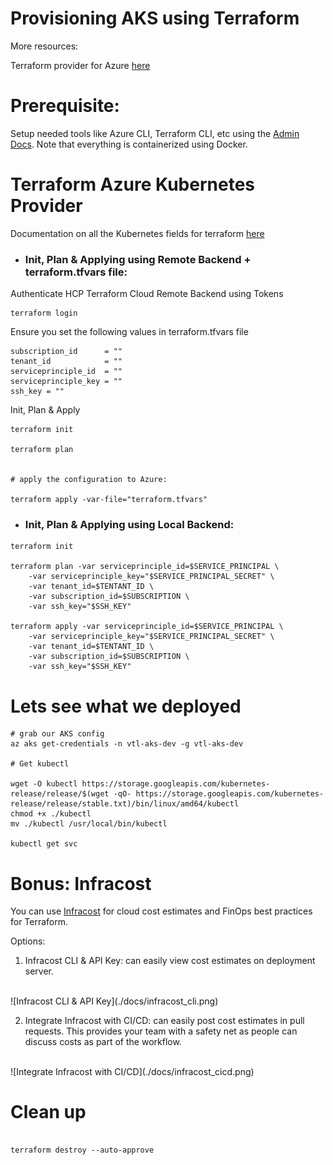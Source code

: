 # Provisioning AKS using Terraform

More resources:

Terraform provider for Azure [here](https://github.com/hashicorp/terraform-provider-azurerm)

# Prerequisite:

Setup needed tools like Azure CLI, Terraform CLI, etc using the [Admin Docs](./docs/azure-admin.md). Note that everything is containerized using Docker.

# Terraform Azure Kubernetes Provider

Documentation on all the Kubernetes fields for terraform [here](https://registry.terraform.io/providers/hashicorp/azurerm/latest/docs/resources/kubernetes_cluster.html)


- ### Init, Plan & Applying using Remote Backend + terraform.tfvars file:

Authenticate HCP Terraform Cloud Remote Backend using Tokens

```
terraform login
```
Ensure you set the following values in terraform.tfvars file

```
subscription_id      = ""
tenant_id            = ""
serviceprinciple_id  = ""
serviceprinciple_key = ""
ssh_key = ""
```
Init, Plan & Apply

```
terraform init

terraform plan


# apply the configuration to Azure:

terraform apply -var-file="terraform.tfvars"
```

- ### Init, Plan & Applying using Local Backend:

```
terraform init

terraform plan -var serviceprinciple_id=$SERVICE_PRINCIPAL \
    -var serviceprinciple_key="$SERVICE_PRINCIPAL_SECRET" \
    -var tenant_id=$TENTANT_ID \
    -var subscription_id=$SUBSCRIPTION \
    -var ssh_key="$SSH_KEY"

terraform apply -var serviceprinciple_id=$SERVICE_PRINCIPAL \
    -var serviceprinciple_key="$SERVICE_PRINCIPAL_SECRET" \
    -var tenant_id=$TENTANT_ID \
    -var subscription_id=$SUBSCRIPTION \
    -var ssh_key="$SSH_KEY"
```

# Lets see what we deployed

```
# grab our AKS config
az aks get-credentials -n vtl-aks-dev -g vtl-aks-dev

# Get kubectl

wget -O kubectl https://storage.googleapis.com/kubernetes-release/release/$(wget -qO- https://storage.googleapis.com/kubernetes-release/release/stable.txt)/bin/linux/amd64/kubectl
chmod +x ./kubectl
mv ./kubectl /usr/local/bin/kubectl

kubectl get svc

```

# Bonus: Infracost

You can use [Infracost](https://github.com/infracost/infracost) for cloud cost estimates and FinOps best practices for Terraform.

Options:

1. Infracost CLI & API Key: can easily view cost estimates on deployment server.
<br>
![Infracost CLI & API Key](./docs/infracost_cli.png)
<br>

2. Integrate Infracost with CI/CD: can easily post cost estimates in pull requests. This provides your team with a safety net as people can discuss costs as part of the workflow.
<br>
![Integrate Infracost with CI/CD](./docs/infracost_cicd.png)
<br>



# Clean up

```

terraform destroy --auto-approve
```